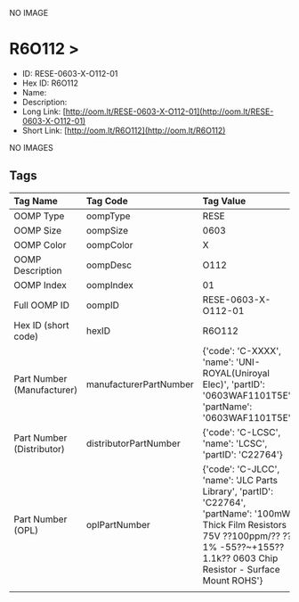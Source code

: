 


  
NO IMAGE  
# R6O112 > 

- ID: RESE-0603-X-O112-01
- Hex ID: R6O112
- Name: 
- Description: 
- Long Link: [http://oom.lt/RESE-0603-X-O112-01](http://oom.lt/RESE-0603-X-O112-01)
- Short Link: [http://oom.lt/R6O112](http://oom.lt/R6O112)
  
NO IMAGES  
## Tags
  

|Tag Name|Tag Code|Tag Value|
| :--- | :--- | :--- |
|OOMP Type|oompType|RESE|
|OOMP Size|oompSize|0603|
|OOMP Color|oompColor|X|
|OOMP Description|oompDesc|O112|
|OOMP Index|oompIndex|01|
|Full OOMP ID|oompID|RESE-0603-X-O112-01|
|Hex ID (short code)|hexID|R6O112|
|Part Number (Manufacturer)|manufacturerPartNumber|{'code': 'C-XXXX', 'name': 'UNI-ROYAL(Uniroyal Elec)', 'partID': '0603WAF1101T5E', 'partName': '0603WAF1101T5E'}|
|Part Number (Distributor)|distributorPartNumber|{'code': 'C-LCSC', 'name': 'LCSC', 'partID': 'C22764'}|
|Part Number (OPL)|oplPartNumber|{'code': 'C-JLCC', 'name': 'JLC Parts Library', 'partID': 'C22764', 'partName': '100mW Thick Film Resistors 75V ??100ppm/?? ??1% -55??~+155?? 1.1k?? 0603  Chip Resistor - Surface Mount ROHS'}|
||||
